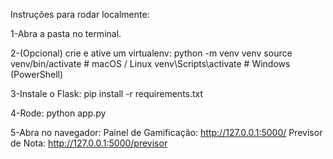 Instruções para rodar localmente:

1-Abra a pasta no terminal.

2-(Opcional) crie e ative um virtualenv:
python -m venv venv
source venv/bin/activate   # macOS / Linux
venv\\Scripts\\activate    # Windows (PowerShell)

3-Instale o Flask:
pip install -r requirements.txt

4-Rode:
python app.py


5-Abra no navegador:
Painel de Gamificação: http://127.0.0.1:5000/
Previsor de Nota: http://127.0.0.1:5000/previsor